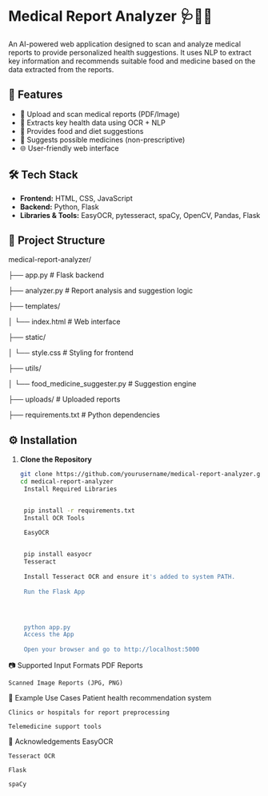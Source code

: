 # Medical Report Analyzer 🩺📑💊

An AI-powered web application designed to scan and analyze medical reports to provide personalized health suggestions. It uses NLP to extract key information and recommends suitable food and medicine based on the data extracted from the reports.

## 🚀 Features

- 📄 Upload and scan medical reports (PDF/Image)
- 🧠 Extracts key health data using OCR + NLP
- 🥗 Provides food and diet suggestions
- 💊 Suggests possible medicines (non-prescriptive)
- 🌐 User-friendly web interface

## 🛠️ Tech Stack

- **Frontend:** HTML, CSS, JavaScript
- **Backend:** Python, Flask
- **Libraries & Tools:** EasyOCR, pytesseract, spaCy, OpenCV, Pandas, Flask

## 📁 Project Structure

medical-report-analyzer/

├── app.py # Flask backend

├── analyzer.py # Report analysis and suggestion logic

├── templates/

│ └── index.html # Web interface

├── static/

│ └── style.css # Styling for frontend

├── utils/

│ └── food_medicine_suggester.py # Suggestion engine

├── uploads/ # Uploaded reports

├── requirements.txt # Python dependencies




## ⚙️ Installation

1. **Clone the Repository**
   ```bash
   git clone https://github.com/yourusername/medical-report-analyzer.git
   cd medical-report-analyzer
    Install Required Libraries


    pip install -r requirements.txt
    Install OCR Tools
    
    EasyOCR


    pip install easyocr
    Tesseract
    
    Install Tesseract OCR and ensure it's added to system PATH.
    
    Run the Flask App




    python app.py
    Access the App
    
    Open your browser and go to http://localhost:5000

📷 Supported Input Formats
    PDF Reports
    
    Scanned Image Reports (JPG, PNG)

🧪 Example Use Cases
    Patient health recommendation system
    
    Clinics or hospitals for report preprocessing
    
    Telemedicine support tools

🙌 Acknowledgements
    EasyOCR
    
    Tesseract OCR
    
    Flask
    
    spaCy
